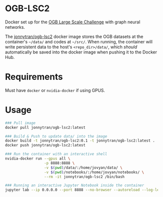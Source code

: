# OGB-LSC2
Docker set up for the [OGB Large Scale Challenge](https://ogb.stanford.edu/neurips2022/) with graph neural networks.

The [jonnytran/ogb-lsc2](https://hub.docker.com/r/jonnytran/ogb-lsc2) docker image stores the OGB datasets at the container's `~/data/` and codes at `~/src/`. When running, the container will write persistent data to the host's `<repo_dir>/data/`, which *should* automatically be saved into the docker image when pushing it to the Docker Hub.

# Requirements
Must have `docker` or `nvidia-docker` if using GPUS.

# Usage
```sh
### Pull image
docker pull jonnytran/ogb-lsc2:latest

### Build & Push to update data/ into the image
docker build -t jonnytran/ogb-lsc2:0.1 -t jonnytran/ogb-lsc2:latest .
docker push jonnytran/ogb-lsc2:latest

### Run the container with an interactive shell
nvidia-docker run --gpus all \
                  -p 8888:8888 \
                  -v $(pwd)/data/:/home/jovyan/data/ \
                  -v $(pwd)/notebooks/:/home/jovyan/notebooks/ \
                  --rm -it jonnytran/ogb-lsc2 /bin/bash

### Running an interactive Jupyter Notebook inside the container
jupyter lab --ip 0.0.0.0 --port 8888 --no-browser --autoreload --log-level='ERROR' --allow-root
```
